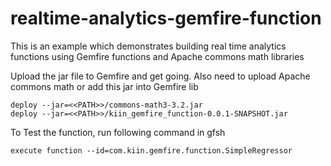# realtime-analytics-gemfire-function
  This is an example which demonstrates building real time analytics functions using Gemfire functions and Apache commons math libraries

Upload the jar file to Gemfire and get going. Also need to upload Apache commons math or add this jar into Gemfire lib

    deploy --jar=<<PATH>>/commons-math3-3.2.jar
    deploy --jar=<<PATH>>/kiin_gemfire_function-0.0.1-SNAPSHOT.jar

To Test the function, run following command in gfsh
  
    execute function --id=com.kiin.gemfire.function.SimpleRegressor
